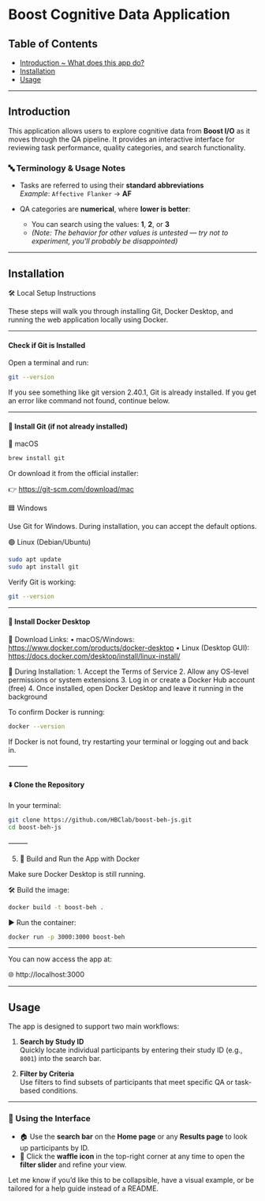 # Boost Cognitive Data Application

## Table of Contents

- [Introduction ~ What does this app do?](##Introduction)
- [Installation](##Installation)
- [Usage](##Usage)

---

## Introduction

This application allows users to explore cognitive data from **Boost I/O** as it moves through the QA pipeline. It provides an interactive interface for reviewing task performance, quality categories, and search functionality.

### 🔤 Terminology & Usage Notes

- Tasks are referred to using their **standard abbreviations**  
  _Example_: `Affective Flanker` → **AF**

- QA categories are **numerical**, where **lower is better**:
  - You can search using the values: **1**, **2**, or **3**
  - _(Note: The behavior for other values is untested — try not to experiment, you'll probably be disappointed)_

---

## Installation



🛠️ Local Setup Instructions

These steps will walk you through installing Git, Docker Desktop, and running the web application locally using Docker.

---
#### Check if Git is Installed

Open a terminal and run:

```sh
git --version
```

If you see something like git version 2.40.1, Git is already installed. If you get an error like command not found, continue below.

---
#### 🧰 Install Git (if not already installed)

🔵 macOS

```sh 
brew install git
```

Or download it from the official installer:

👉 https://git-scm.com/download/mac

🟦 Windows

Use Git for Windows. During installation, you can accept the default options.

🟢 Linux (Debian/Ubuntu)
```sh
sudo apt update
sudo apt install git
```
Verify Git is working:

```sh
git --version
```


---
#### 🐳 Install Docker Desktop

🔗 Download Links:
	•	macOS/Windows: https://www.docker.com/products/docker-desktop
	•	Linux (Desktop GUI): https://docs.docker.com/desktop/install/linux-install/

🚧 During Installation:
	1.	Accept the Terms of Service
	2.	Allow any OS-level permissions or system extensions
	3.	Log in or create a Docker Hub account (free)
	4.	Once installed, open Docker Desktop and leave it running in the background

To confirm Docker is running:

```sh
docker --version
```


If Docker is not found, try restarting your terminal or logging out and back in.

⸻

#### ⬇️ Clone the Repository

In your terminal:

```sh
git clone https://github.com/HBClab/boost-beh-js.git
cd boost-beh-js
```


⸻

5. 🚀 Build and Run the App with Docker

Make sure Docker Desktop is still running.

🛠️ Build the image:
```sh
docker build -t boost-beh .
```

▶️ Run the container:

```sh
docker run -p 3000:3000 boost-beh
```

---
You can now access the app at:

🌐 http://localhost:3000

---


## Usage

The app is designed to support two main workflows:

1. **Search by Study ID**  
   Quickly locate individual participants by entering their study ID (e.g., `8001`) into the search bar.

2. **Filter by Criteria**  
   Use filters to find subsets of participants that meet specific QA or task-based conditions.

---

### 🧭 Using the Interface

- 🏠 Use the **search bar** on the **Home page** or any **Results page** to look up participants by ID.
- 🧇 Click the **waffle icon** in the top-right corner at any time to open the **filter slider** and refine your view.

Let me know if you’d like this to be collapsible, have a visual example, or be tailored for a help guide instead of a README.
